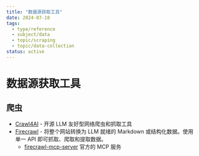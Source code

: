 ```yaml
---
title: "数据源获取工具"
date: 2024-07-18
tags: 
  - type/reference
  - subject/data
  - topic/scraping
  - topic/data-collection
status: active
---
```


# 数据源获取工具

## 爬虫
- [Crawl4AI](https://github.com/unclecode/crawl4ai) - 开源 LLM 友好型网络爬虫和抓取工具
- [Firecrawl](https://github.com/mendableai/firecrawl) - 将整个网站转换为 LLM 就绪的 Markdown 或结构化数据。使用单一 API 即可抓取、爬取和提取数据。
	- [firecrawl-mcp-server](https://github.com/mendableai/firecrawl-mcp-server/?ref=dailydoseofds.com) 官方的 MCP 服务 